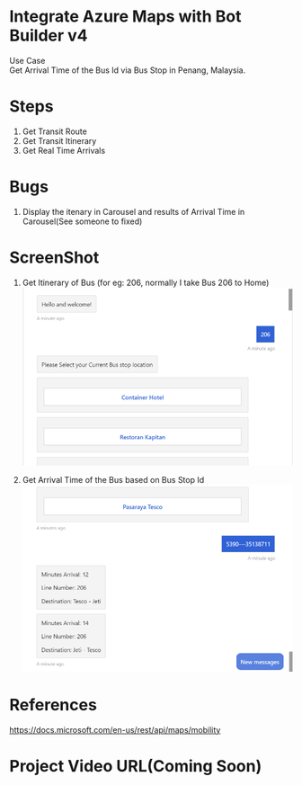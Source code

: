 # Integrate Azure Maps with Bot Builder v4
Use Case <br/>
Get Arrival Time of the Bus Id via Bus Stop in Penang, Malaysia.

# Steps
1. Get Transit Route
2. Get Transit Itinerary
3. Get Real Time Arrivals

# Bugs
1. Display the itenary in Carousel and results of Arrival Time in Carousel(See someone to fixed)

# ScreenShot
1. Get Itinerary of Bus (for eg: 206, normally I take Bus 206 to Home)
![Image of Bus Itinerary](https://github.com/cheahengsoon/AzureMapsBotBuilder/blob/master/ItineraryBus.png)

2. Get Arrival Time of the Bus based on Bus Stop Id
![Image of Bus Arrival Time](https://github.com/cheahengsoon/AzureMapsBotBuilder/blob/master/ArrivalTime.png)

# References
https://docs.microsoft.com/en-us/rest/api/maps/mobility

# Project Video URL(Coming Soon)


